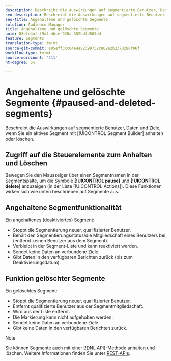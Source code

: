 ```yaml
---
description: Beschreibt die Auswirkungen auf segmentierte Benutzer, Daten und Ziele, wenn Sie ein aktives Segment mit dem Segmentaufbau anhalten oder löschen.
seo-description: Beschreibt die Auswirkungen auf segmentierte Benutzer, Daten und Ziele, wenn Sie ein aktives Segment mit dem Segmentaufbau anhalten oder löschen.
seo-title: Angehaltene und gelöschte Segmente
solution: Audience Manager
title: Angehaltene und gelöschte Segmente
uuid: 88efe4af-f9a4-4bce-920a-352bd4d505dd
feature: Segments
translation-type: tm+mt
source-git-commit: e05eff3cc04e4a82399752c862e2b2370286f96f
workflow-type: tm+mt
source-wordcount: '211'
ht-degree: 5%

---
```



# Angehaltene und gelöschte Segmente {#paused-and-deleted-segments}

Beschreibt die Auswirkungen auf segmentierte Benutzer, Daten und Ziele, wenn Sie ein aktives Segment mit [!UICONTROL Segment Builder] anhalten oder löschen.

## Zugriff auf die Steuerelemente zum Anhalten und Löschen

Bewegen Sie den Mauszeiger über einen Segmentnamen in der Segmentspalte, um die Symbole **[!UICONTROL pause]** und **[!UICONTROL delete]** anzuzeigen (in der Liste [!UICONTROL Actions]). Diese Funktionen wirken sich wie unten beschrieben auf Segmente aus.

## Angehaltene Segmentfunktionalität

Ein angehaltenes (deaktiviertes) Segment:

* Stoppt die Segmentierung neuer, qualifizierter Benutzer.
* Behält den Segmentierungsstatus/die Mitgliedschaft eines Benutzers bei (entfernt keinen Benutzer aus dem Segment).
* Verbleibt in der Segment-Liste und kann reaktiviert werden.
* Sendet keine Daten an verbundene Ziele.
* Gibt Daten in den verfügbaren Berichten zurück (bis zum Deaktivierungsdatum).

## Funktion gelöschter Segmente

Ein gelöschtes Segment:

* Stoppt die Segmentierung neuer, qualifizierter Benutzer.
* Entfernt qualifizierte Benutzer aus der Segmentmitgliedschaft.
* Wird aus der Liste entfernt.
* Die Markierung kann nicht aufgehoben werden.
* Sendet keine Daten an verbundene Ziele.
* Gibt keine Daten in den verfügbaren Berichten zurück.

>[!NOTE]
>
>Sie können Segmente auch mit einer [!DNL API]-Methode anhalten und löschen. Weitere Informationen finden Sie unter [REST-APIs](../../api/rest-api-main/rest-api-main.md).